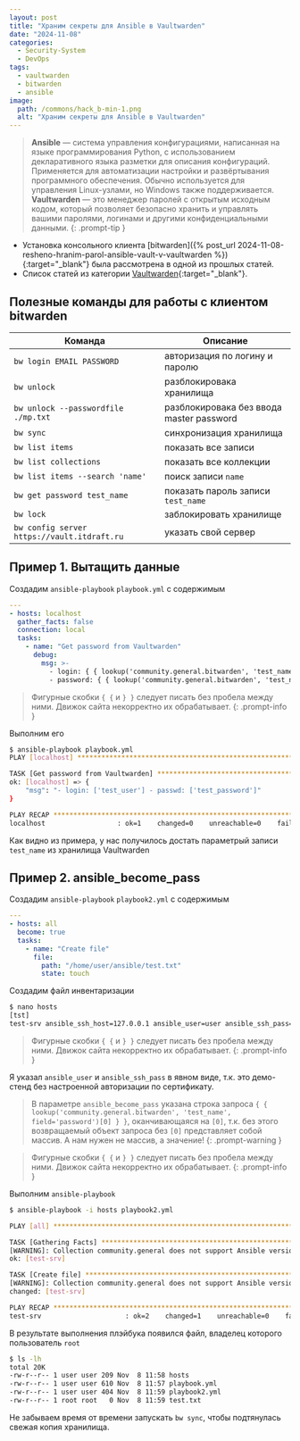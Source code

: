 ```yaml
---
layout: post
title: "Храним секреты для Ansible в Vaultwarden"
date: "2024-11-08"
categories:
  - Security-System
  - DevOps
tags:
  - vaultwarden
  - bitwarden
  - ansible
image:
  path: /commons/hack_b-min-1.png
  alt: "Храним секреты для Ansible в Vaultwarden"
---
```


> **Ansible** — система управления конфигурациями, написанная на языке программирования Python, с использованием декларативного языка разметки для описания конфигураций. Применяется для автоматизации настройки и развёртывания программного обеспечения. Обычно используется для управления Linux-узлами, но Windows также поддерживается.
> **Vaultwarden** — это менеджер паролей с открытым исходным кодом, который позволяет безопасно хранить и управлять вашими паролями, логинами и другими конфиденциальными данными.
{: .prompt-tip }

- Установка консольного клиента [bitwarden]({% post_url 2024-11-08-resheno-hranim-parol-ansible-vault-v-vaultwarden %}){:target="_blank"} была рассмотрена в одной из прошлых статей. 
- Список статей из категории [Vaultwarden](/tags/vaultwarden/){:target="_blank"}.

## Полезные команды для работы с клиентом bitwarden

| Команда | Описание |
|---|---|
| `bw login EMAIL PASSWORD` | авторизация по логину и паролю |
| `bw unlock` | разблокировака хранилища |
| `bw unlock --passwordfile ./mp.txt` | разблокировака без ввода master password |
| `bw sync` | синхронизация хранилища |
| `bw list items` | показать все записи |
| `bw list collections` | показать все коллекции |
| `bw list items --search 'name'` | поиск записи `name` |
| `bw get password test_name` | показать пароль записи `test_name` |
| `bw lock` | заблокировать хранилище |
| `bw config server https://vault.itdraft.ru` | указать свой сервер |

## Пример 1. Вытащить данные

Создадим `ansible-playbook` `playbook.yml` с содержимым
```yaml
---
- hosts: localhost
  gather_facts: false
  connection: local
  tasks:
    - name: "Get password from Vaultwarden"
      debug:
        msg: >-
          - login: { { lookup('community.general.bitwarden', 'test_name', field='username') } }
          - password: { { lookup('community.general.bitwarden', 'test_name', field='password') } }
```

> Фигурные скобки `{ {` и `} }` следует писать без пробела между ними. Движок сайта некорректно их обрабатывает.
{: .prompt-info }

Выполним его
```bash
$ ansible-playbook playbook.yml
PLAY [localhost] *************************************************************************************************************************************

TASK [Get password from Vaultwarden] *************************************************************************************************************
ok: [localhost] => {
    "msg": "- login: ['test_user'] - passwd: ['test_password']"
}

PLAY RECAP *******************************************************************************************************************************************
localhost                  : ok=1    changed=0    unreachable=0    failed=0    skipped=0    rescued=0    ignored=0
```

Как видно из примера, у нас получилось достать параметрый записи `test_name` из хранилища Vaultwarden

## Пример 2. ansible_become_pass

Создадим `ansible-playbook` `playbook2.yml` с содержимым
```yaml
---
- hosts: all
  become: true
  tasks:
    - name: "Create file"
      file:
        path: "/home/user/ansible/test.txt"
        state: touch
```

Создадим файл инвентаризации
```bash
$ nano hosts
[tst]
test-srv ansible_ssh_host=127.0.0.1 ansible_user=user ansible_ssh_pass=user ansible_become_pass="{ { lookup('community.general.bitwarden', 'test_name', field='password')[0] } }"
```

> Фигурные скобки `{ {` и `} }` следует писать без пробела между ними. Движок сайта некорректно их обрабатывает.
{: .prompt-info }

Я указал `ansible_user` и `ansible_ssh_pass` в явном виде, т.к. это демо-стенд без настроенной авторизации по сертификату.

> В параметре `ansible_become_pass` указана строка запроса `{ { lookup('community.general.bitwarden', 'test_name', field='password')[0] } }`, оканчивающаяся на `[0]`, т.к. без этого возвращаемый объект запроса без `[0]` представляет собой массив. А нам нужен не массив, а значение!
{: .prompt-warning }

> Фигурные скобки `{ {` и `} }` следует писать без пробела между ними. Движок сайта некорректно их обрабатывает.
{: .prompt-info }

Выполним `ansible-playbook`
```bash
$ ansible-playbook -i hosts playbook2.yml

PLAY [all] *******************************************************************************************************************************************

TASK [Gathering Facts] *******************************************************************************************************************************
[WARNING]: Collection community.general does not support Ansible version 2.10.8
ok: [test-srv]

TASK [Create file] ***********************************************************************************************************************************
[WARNING]: Collection community.general does not support Ansible version 2.10.8
changed: [test-srv]

PLAY RECAP *******************************************************************************************************************************************
test-srv                     : ok=2    changed=1    unreachable=0    failed=0    skipped=0    rescued=0    ignored=0
```

В результате выполнения плэйбука появился файл, владелец которого пользователь `root`
```bash
$ ls -lh
total 20K
-rw-r--r-- 1 user user 209 Nov  8 11:58 hosts
-rw-r--r-- 1 user user 610 Nov  8 11:57 playbook.yml
-rw-r--r-- 1 user user 404 Nov  8 11:59 playbook2.yml
-rw-r--r-- 1 root root   0 Nov  8 11:59 test.txt
```

Не забываем время от времени запускать `bw sync`, чтобы подтянулась свежая копия хранилища.
